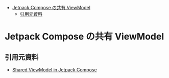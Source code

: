 - [Jetpack Compose の共有 ViewModel](#jetpack-compose-の共有-viewmodel)
  - [引用元資料](#引用元資料)


# Jetpack Compose の共有 ViewModel









## 引用元資料

- [Shared ViewModel in Jetpack Compose](https://medium.com/@mousaieparniyan/shared-viewmodel-in-jetpack-compose-1328f5c895c5)



